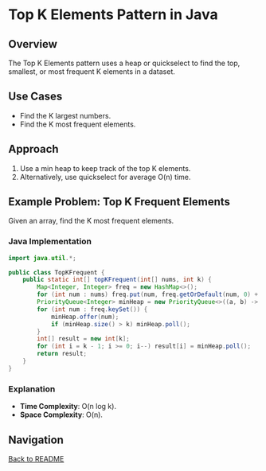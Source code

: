 # Top K Elements Pattern in Java

## Overview
The Top K Elements pattern uses a heap or quickselect to find the top, smallest, or most frequent K elements in a dataset.

## Use Cases
- Find the K largest numbers.
- Find the K most frequent elements.

## Approach
1. Use a min heap to keep track of the top K elements.
2. Alternatively, use quickselect for average O(n) time.

## Example Problem: Top K Frequent Elements
Given an array, find the K most frequent elements.

### Java Implementation
```java
import java.util.*;

public class TopKFrequent {
    public static int[] topKFrequent(int[] nums, int k) {
        Map<Integer, Integer> freq = new HashMap<>();
        for (int num : nums) freq.put(num, freq.getOrDefault(num, 0) + 1);
        PriorityQueue<Integer> minHeap = new PriorityQueue<>((a, b) -> freq.get(a) - freq.get(b));
        for (int num : freq.keySet()) {
            minHeap.offer(num);
            if (minHeap.size() > k) minHeap.poll();
        }
        int[] result = new int[k];
        for (int i = k - 1; i >= 0; i--) result[i] = minHeap.poll();
        return result;
    }
}
```

### Explanation
- **Time Complexity**: O(n log k).
- **Space Complexity**: O(n).

## Navigation
[Back to README](README.md)